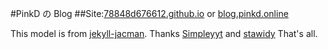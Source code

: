 #PinkD の Blog
##Site:[78848d676612.github.io](78848d676612.github.io) or [blog.pinkd.online](blog.pinkd.online)

This model is from [jekyll-jacman](https://github.com/Simpleyyt/jekyll-jacman).
Thanks [Simpleyyt](https://github.com/Simpleyyt) and [stawidy](https://github.com/stawidy)
That's all.
